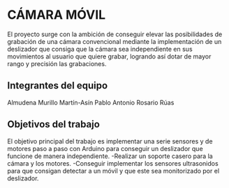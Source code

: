 # CÁMARA MÓVIL

El proyecto surge con la ambición de conseguir elevar las posibilidades de grabación de una cámara convencional mediante la implementación de un deslizador que consiga que la cámara sea independiente en sus movimientos al usuario que quiere grabar, logrando así dotar de mayor rango y precisión las grabaciones.

## Integrantes del equipo

Almudena Murillo Martín-Asín
Pablo Antonio Rosario Rúas

## Objetivos del trabajo

El objetivo principal del trabajo es implementar una serie sensores y de motores paso a paso con Arduino para conseguir un deslizador que funcione de manera independiente. 
-Realizar un soporte casero para la cámara y los motores.
-Conseguir implementar los sensores ultrasonidos para que consigan detectar a un móvil y que este sea monitorizado por el deslizador.

